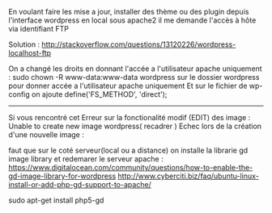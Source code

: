 En voulant faire les mise a jour, installer des thème ou des plugin depuis l'interface wordpress en local sous apache2 il me demande l'accès à hôte via identifiant FTP 

Solution : http://stackoverflow.com/questions/13120226/wordpress-localhost-ftp

On a changé les droits en donnant l'accée a l'utilisateur apache uniquement : 
sudo chown -R www-data:www-data wordpress sur le dossier wordpress pour donner accée a l'utilisateur apache uniquement
Et sur le fichier de wp-config on ajoute define('FS_METHOD', 'direct');

-----------------------------------------

Si vous rencontré cet Erreur sur la fonctionalité modif (EDIT) des image : Unable to create new image wordpress( recadrer ) Echec lors de la création d'une nouvelle image : 

faut que sur le coté serveur(local ou a distance) on installe la librarie gd image library et redemarer le serveur apache : 
https://www.digitalocean.com/community/questions/how-to-enable-the-gd-image-library-for-wordpress
http://www.cyberciti.biz/faq/ubuntu-linux-install-or-add-php-gd-support-to-apache/

sudo apt-get install php5-gd